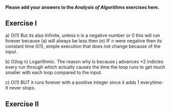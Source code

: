 #### Please add your answers to the **_Analysis of Algorithms_** exercises here.

## Exercise I

a) O(1) But its also Infinite, unless n is a negative number or 0 this will run forever because (a) will always be less then (n)
IF n were negative then its constant time 0(1), simple execution that does not change because of the input.

b) O(log n) Logarithmic. The reason why is because j advances \*2 indicies every run through which actually causes the time the loop runs to get much smaller with each loop compared to the input.

c) O(1) BUT it runs forever with a positive integer since it adds 1 everytime- It never stops.

## Exercise II
